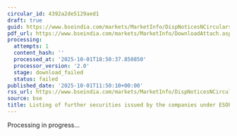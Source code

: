 ```yaml
---
circular_id: 4392a2de5129aed1
draft: true
guid: https://www.bseindia.com/markets/MarketInfo/DispNoticesNCirculars.aspx?Noticeid={11F85BFC-85E0-43F9-9694-0D1AC6E70F48}&noticeno=20251001-31&dt=10/01/2025&icount=31&totcount=83&flag=0
pdf_url: https://www.bseindia.com/markets/MarketInfo/DownloadAttach.aspx?id=20251001-31&attachedId=
processing:
  attempts: 1
  content_hash: ''
  processed_at: '2025-10-01T18:50:37.850850'
  processor_version: '2.0'
  stage: download_failed
  status: failed
published_date: '2025-10-01T11:50:10+00:00'
rss_url: https://www.bseindia.com/markets/MarketInfo/DispNoticesNCirculars.aspx?Noticeid={11F85BFC-85E0-43F9-9694-0D1AC6E70F48}&noticeno=20251001-31&dt=10/01/2025&icount=31&totcount=83&flag=0
source: bse
title: Listing of further securities issued by the companies under ESOP/ESOS
---
```


Processing in progress...